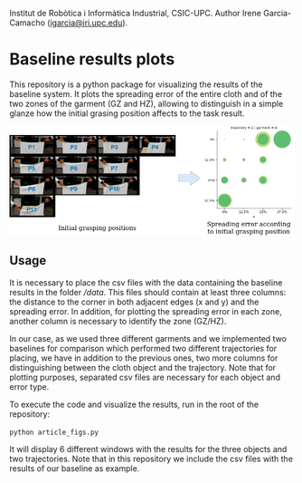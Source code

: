 Institut de Robòtica i Informàtica Industrial, CSIC-UPC. Author Irene Garcia-Camacho (igarcia@iri.upc.edu).

# Baseline results plots

This repository is a python package for visualizing the results of the baseline system. It plots the spreading error of the entire cloth and of the two zones of the garment (GZ and HZ), allowing to distinguish in a simple glanze how the initial grasing position affects to the task result.

<p align="center">
  <img src="./readme_img.png" />
</p>

## Usage

It is necessary to place the csv files with the data containing the baseline results in the folder */data*. This files should contain at least three columns: the distance to the corner in both adjacent edges (x and y) and the spreading error. In addition, for plotting the spreading error in each zone, another column is necessary to identify the zone (GZ/HZ). 

In our case, as we used three different garments and we implemented two baselines for comparison which performed two different trajectories for placing, we have in addition to the previous ones, two more columns for distinguishing between the cloth object and the trajectory. Note that for plotting purposes, separated csv files are necessary for each object and error type. 


To execute the code and visualize the results, run in the root of the repository:

``python article_figs.py``

It will display 6 different windows with the results for the three objects and two trajectories. Note that in this repository we include the csv files with the results of our baseline as example.
